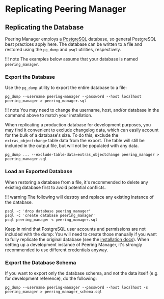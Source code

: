# Replicating Peering Manager

## Replicating the Database

Peering Manager employs a [PostgreSQL](https://www.postgresql.org/) database,
so general PostgreSQL best practices apply here. The database can be written
to a file and restored using the `pg_dump` and `psql` utilities, respectively.

!!! note
    The examples below assume that your database is named `peering_manager`.

### Export the Database

Use the `pg_dump` utility to export the entire database to a file:

```no-highlight
pg_dump --username peering-manager --password --host localhost peering_manager > peering_manager.sql
```

!!! note
    You may need to change the username, host, and/or database in the command
    above to match your installation.

When replicating a production database for development purposes, you may find
it convenient to exclude changelog data, which can easily account for the bulk
of a database's size. To do this, exclude the `extras_objectchange` table data
from the export. The table will still be included in the output file, but will
not be populated with any data.

```no-highlight
pg_dump ... --exclude-table-data=extras_objectchange peering_manager > peering_manager.sql
```

### Load an Exported Database

When restoring a database from a file, it's recommended to delete any existing
database first to avoid potential conflicts.

!!! warning
    The following will destroy and replace any existing instance of the database.

```no-highlight
psql -c 'drop database peering_manager'
psql -c 'create database peering_manager'
psql peering_manager < peering_manager.sql
```

Keep in mind that PostgreSQL user accounts and permissions are not included
with the dump: You will need to create those manually if you want to fully
replicate the original database (see the [installation
docs](../setup/1-postgresql.md)). When setting up a development instance of
Peering Manager, it's strongly recommended to use different credentials
anyway.

### Export the Database Schema

If you want to export only the database schema, and not the data itself (e.g.
for development reference), do the following:

```no-highlight
pg_dump --username peering-manager --password --host localhost -s peering_manager > peering_manager_schema.sql
```
